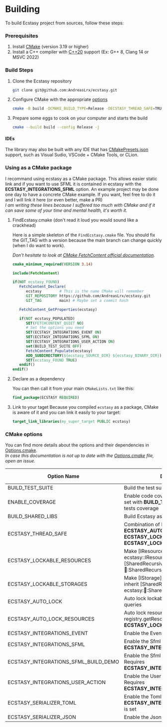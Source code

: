 # Building

To build Ecstasy project from sources, follow these steps:

### Prerequisites

1. Install [CMake](https://cmake.org/resources/) (version 3.19 or higher)
2. Install a C++ compiler with [C++20](https://en.cppreference.com/w/cpp/20) support (Ex: G++ 8, Clang 14 or MSVC 2022)

### Build Steps

1. Clone the Ecstasy repository

   ```sh
   git clone git@github.com:AndreasLrx/ecstasy.git
   ```

2. Configure CMake with the appropriate [options](#cmake-options)

   ```sh
   cmake -B build -DCMAKE_BUILD_TYPE=Release -DECSTASY_THREAD_SAFE=TRUE
   ```

3. Prepare some eggs to cook on your computer and starts the build

   ```sh
   cmake --build build --config Release -j
   ```

#### IDEs

The library may also be built with any IDE that has [CMakePresets.json](/CMakePresets.json) support, such as Visual Sudio, VSCode + CMake Tools, or CLion.

### Using as a CMake package

I recommand using ecstasy as a CMake package. This allows easier static link and if you want to use SFML it is contained in ecstasy with the **ECSTASY_INTEGRATIONS_SFML** option.
An example project may be done one day to have a concrete CMake example. If you want, feel free to do it and I will link it here (or even better, make a PR)
<br>
_I am writing these lines because I suffered too much with CMake and if it can save some of your time and mental health, it's worth it._

1. FindEcstasy.cmake (don't read it loud you would sound like a crackhead)

   Here is a simple skeleton of the `FindEcstasy.cmake` file. You should fix the GIT_TAG with a version because the main branch can change quickly (when I do want to work).
   <br>

   _Don't hesitate to look at [CMake FetchContent official documentation](https://cmake.org/cmake/help/latest/module/FetchContent.html)._

   ```cmake
   cmake_minimum_required(VERSION 3.14)

   include(FetchContent)

   if(NOT ecstasy_FOUND)
      FetchContent_Declare(
         ecstasy        # This is the name CMake will remember
         GIT_REPOSITORY https://github.com/AndreasLrx/ecstasy.git
         GIT_TAG        main) # Maybe set a commit hash

      FetchContent_GetProperties(ecstasy)

      if(NOT ecstasy_POPULATED)
         SET(FETCHCONTENT_QUIET NO)
         # Set the options you need
         SET(ECSTASY_INTEGRATIONS_EVENT ON)
         SET(ECSTASY_INTEGRATIONS_SFML ON)
         SET(ECSTASY_INTEGRATIONS_USER_ACTION ON)
         set(BUILD_TEST_SUITE OFF)
         FetchContent_Populate(ecstasy)
         ADD_SUBDIRECTORY(${ecstasy_SOURCE_DIR} ${ecstasy_BINARY_DIR})
         SET(ecstasy_FOUND TRUE)
      endif()
   endif()
   ```

2. Declare as a dependency

   You can then call it from your main `CMakeLists.txt` like this:

   ```cmake
   find_package(ECSTASY REQUIRED)
   ```

3. Link to your taget
   Because you compiled `ecstasy` as a package, CMake is aware of it and you can link it easily to your target:

   ```cmake
   target_link_libraries(my_super_target PUBLIC ecstasy)
   ```

### CMake options

You can find more details about the options and their dependencies in [Options.cmake](/cmake/Options.cmake). <br>
_In case this documentation is not up to date with the [Options.cmake](/cmake/Options.cmake) file, open an issue._

| Option Name                          | Description                                                                                                                             | Default Value |
| ------------------------------------ | --------------------------------------------------------------------------------------------------------------------------------------- | ------------- |
| BUILD_TEST_SUITE                     | Build the test suite along the ecstasy code                                                                                             | OFF           |
| ENABLE_COVERAGE                      | Enable code coverage tracking. Must be set with **BUILD_TEST_SUITE** to have the tests coverage                                         | OFF           |
| BUILD_SHARED_LIBS                    | Build Ecstasy as shared libaries                                                                                                        | OFF           |
| ECSTASY_THREAD_SAFE                  | Combination of **ECSTASY_AUTO_LOCK**, **ECSTASY_AUTO_LOCK_RESOURCES**, **ECSTASY_LOCKABLE_RESOURCES** and **ECSTASY_LOCKABLE_STORAGES** | OFF           |
| ECSTASY_LOCKABLE_RESOURCES           | Make [IResource](@ref ecstasy::IResource) inherit [SharedRecursiveMutex](@ref ecstasy::thread::SharedRecursiveMutex)                    | OFF           |
| ECSTASY_LOCKABLE_STORAGES            | Make [IStorage](@ref ecstasy::IStorage) inherit [SharedRecursiveMutex](@ref ecstasy::thread::SharedRecursiveMutex)                      | OFF           |
| ECSTASY_AUTO_LOCK                    | Auto lock lockable queryables in registry queries                                                                                       | OFF           |
| ECSTASY_AUTO_LOCK_RESOURCES          | Auto lock resources with registry.getResource. Requires **ECSTASY_LOCKABLE_RESOURCES**                                                  | OFF           |
| ECSTASY_INTEGRATIONS_EVENT           | Enable the Event integration                                                                                                            | OFF           |
| ECSTASY_INTEGRATIONS_SFML            | Enable the Sfml integration. Requires **ECSTASY_INTEGRATIONS_EVENT**                                                                    | OFF           |
| ECSTASY_INTEGRATIONS_SFML_BUILD_DEMO | Enable the Sfml integration demos. Requires **ECSTASY_INTEGRATIONS_SFML**                                                               | OFF           |
| ECSTASY_INTEGRATIONS_USER_ACTION     | Enable the User Actions integration. Requires **ECSTASY_INTEGRATIONS_EVENT**                                                            | OFF           |
| ECSTASY_SERIALIZER_TOML              | Enable the Toml Serializer. Force set if **ECSTASY_INTEGRATIONS_USER_ACTION** is set                                                    | OFF           |
| ECSTASY_SERIALIZER_JSON              | Enable the Json Serializer.                                                                                                             | OFF           |
